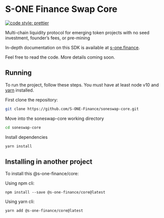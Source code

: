 # S-ONE Finance Swap Core

[![code style: prettier](https://img.shields.io/badge/code_style-prettier-ff69b4.svg?style=flat-square)](https://github.com/prettier/prettier)

Multi-chain liquidity protocol for emerging token projects with no seed investment, founder’s fees, or pre-mining

In-depth documentation on this SDK is available at [s-one.finance](http://docs.s-one.finance/).

Feel free to read the code. More details coming soon.

## Running

To run the project, follow these steps. You must have at least node v10 and [yarn](https://yarnpkg.com/) installed.

First clone the repository:

```sh
git clone https://github.com/S-ONE-Finance/soneswap-core.git
```

Move into the soneswap-core working directory

```sh
cd soneswap-core
```

Install dependencies

```sh
yarn install
```

## Installing in another project

To install this @s-one-finance/core:

Using npm cli:

```
npm install --save @s-one-finance/core@latest
```

Using yarn cli:

```
yarn add @s-one-finance/core@latest
```